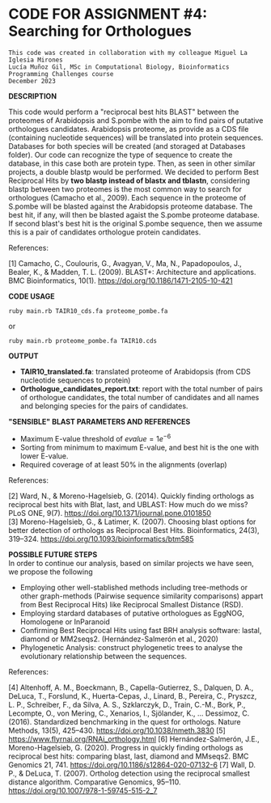 # CODE FOR ASSIGNMENT #4: Searching for Orthologues

```
This code was created in collaboration with my colleague Miguel La Iglesia Mirones
Lucía Muñoz Gil, MSc in Computational Biology, Bioinformatics Programming Challenges course
December 2023
```
**DESCRIPTION**

This code would perform a "reciprocal best hits BLAST" between the proteomes of Arabidopsis and S.pombe with the aim to find pairs of putative orthologues candidates. Arabidopsis proteome, as provide as a CDS file (containing nucleotide sequences) will be translated into protein sequences. Databases for both species will be created (and storaged at Databases folder). Our code can recognize the type of sequence to create the database, in this case both are protein type. Then, as seen in other similar projects, a double blastp would be performed. We decided to perform Best Reciprocal Hits by **two blastp instead of blastx and tblastn**, considering blastp between two proteomes is the most common way to search for orthologues (Camacho et al., 2009). Each sequence in the proteome of S.pombe will be blasted against the Arabidopsis proteome database. The best hit, if any, will then be blasted agaist the S.pombe proteome database. If second blast's best hit is the original S.pombe sequence, then we assume this is a pair of candidates 
orthologue protein candidates.

References:

[1] Camacho, C., Coulouris, G., Avagyan, V., Ma, N., Papadopoulos, J., Bealer, K., &amp; Madden, T. L. (2009). BLAST+: Architecture and applications. BMC Bioinformatics, 10(1). https://doi.org/10.1186/1471-2105-10-421 

**CODE USAGE**
```
ruby main.rb TAIR10_cds.fa proteome_pombe.fa
```
or
```
ruby main.rb proteome_pombe.fa TAIR10.cds
```

**OUTPUT**
- **TAIR10_translated.fa**: translated proteome of Arabidopsis (from CDS nucleotide sequences to protein)
- **Orthologue_candidates_report.txt**: report with the total number of pairs of orthologue candidates, the total number of candidates and all names and belonging species for the pairs of candidates.

**"SENSIBLE" BLAST PARAMETERS AND REFERENCES**
- Maximum E-value threshold of $evalue = 1e^{-6}$
- Sorting from minimum to maximum E-value, and best hit is the one with lower E-value.
- Required coverage of at least 50% in the alignments (overlap)

References:

[2] Ward, N., &amp; Moreno-Hagelsieb, G. (2014). Quickly finding orthologs as reciprocal best hits with Blat, last, and UBLAST: How much do we miss? PLoS ONE, 9(7). https://doi.org/10.1371/journal.pone.0101850  
[3] Moreno-Hagelsieb, G., &amp; Latimer, K. (2007). Choosing blast options for better detection of orthologs as Reciprocal Best Hits. Bioinformatics, 24(3), 319–324. https://doi.org/10.1093/bioinformatics/btm585  

**POSSIBLE FUTURE STEPS**  
In order to continue our analysis, based on similar projects we have seen, we propose the following
- Employing other well-stablished methods including tree-methods or other graph-methods (Pairwise sequence similarity comparisons) appart from Best Reciprocal Hits) like Reciprocal Smallest Distance (RSD).
- Employing stardard databases of putative orthologues as EggNOG, Homologene or InParanoid
- Confirming Best Reciprocal Hits using fast BRH analysis software: lastal, diamond or MM2seqs2. (Hernández-Salmerón et al., 2020)
- Phylogenetic Analysis: construct phylogenetic trees to analyse the evolutionary relationship between the sequences.

References:

[4] Altenhoff, A. M., Boeckmann, B., Capella-Gutierrez, S., Dalquen, D. A., DeLuca, T., Forslund, K., Huerta-Cepas, J., Linard, B., Pereira, C., Pryszcz, L. P., Schreiber, F., da Silva, A. S., Szklarczyk, D., Train, C.-M., Bork, P., Lecompte, O., von Mering, C., Xenarios, I., Sjölander, K., … Dessimoz, C. (2016). Standardized benchmarking in the quest for orthologs. Nature Methods, 13(5), 425–430. https://doi.org/10.1038/nmeth.3830 
[5] https://www.flyrnai.org/RNAi_orthology.html
[6] Hernández-Salmerón, J.E., Moreno-Hagelsieb, G. (2020). Progress in quickly finding orthologs as reciprocal best hits: comparing blast, last, diamond and MMseqs2. BMC Genomics 21, 741. https://doi.org/10.1186/s12864-020-07132-6
[7] Wall, D. P., &amp; DeLuca, T. (2007). Ortholog detection using the reciprocal smallest distance algorithm. Comparative Genomics, 95–110. https://doi.org/10.1007/978-1-59745-515-2_7 

